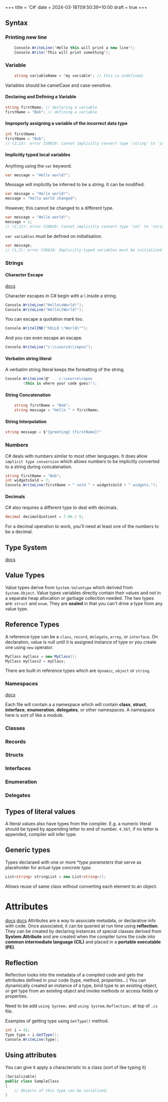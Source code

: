+++
title = 'C#'
date = 2024-03-18T09:50:39+10:00
draft = true
+++

## Syntax

### Printing new line

```C#
    Console.WriteLine('Hello this will print a new line');
    Console.Write('This will print something');
```

### Variable

```C#
    string variableName = 'my variable'; // this is undefined;
```

Variables should be camelCase and case-sensitive.

#### Declaring and Defining a Variable

```C#
string firstName; // declaring a variable
firstName = "Bob"; // defining a variable
```

#### Improperly assigning a variable of the incorrect data type

```C#
int firstName;
firstName = "Bob";
// (2,13): error CS0029: Cannot implicitly convert type 'string' to 'int'
```

#### Implicitly typed local variables

Anything using the `var` keyword.

```C#
var message = "Hello world!";
```

Message will implicitly be inferred to be a string. It can be modified.

```C#
var message = "Hello world!";
message = "Hello world changed";
```

However, this cannot be changed to a different type.

```C#
var message = "Hello world!";
message = 1;
// (2,11): error CS0029: Cannot implicitly convert type 'int' to 'string'
```

`var variables` must be defined on initialisation.

```C#
var message;
// (1,5): error CS0818: Implicitly-typed variables must be initialized
```

### Strings

#### Character Escape

[docs](https://learn.microsoft.com/en-gb/training/modules/csharp-basic-formatting/2-exercise-character-escape-sequences)

Character escapes in C# begin with a \ inside a string.

```C#
Console.WriteLine("Hello\nWorld!");
Console.WriteLine("Hello\tWorld!");
```

You can escape a quotation mark too.

```C#
Console.WritelINE("hELLO \"World\"");
```

And you can even escape an escape.

```C#
Console.WriteLine("c:\\source\\repos");
```

#### Verbatim string literal

A verbatim string literal keeps the formatting of the string.

```C#
Console.WriteLine(@"    c:\source\repos
        (this is where your code goes)");
```

#### String Concatenation

```C#
    string firstName = "Bob";
    string message = "Hello " + firstName;
```

#### String Interpolation

```C#
string message = $"{greeting} {firstName}!"
```

### Numbers

C# deals with numbers similar to most other languages. It does allow `implicit type conversion` which allows numbers to be implicitly converted to a string during concatenation.

```C#
string firstName = "Bob";
int widgetsSold = 7;
Console.WriteLine(firstName + " sold " + widgetsSold + " widgets.");
```

#### Decimals

C# also requires a different type to deal with decimals.

```C#
decimal decimalQuotient = 7.0m / 5;
```

For a decimal operation to work, you'll need at least one of the numbers to be a decimal.

## Type System
[docs](https://learn.microsoft.com/en-us/dotnet/csharp/fundamentals/types/)

## Value Types
Value types derive from `System.Valuetype` which derived from `System.Object`. Value types variables directly contain their values and not in a separate heap allocation or garbage collection needed. The two types are:
`struct` and `enum`. They are **sealed** in that you can't drive a type from any value type.


## Reference Types
A reference type can be a `class`, `record`, `delegate`, `array`, or `interface`. On declaration, value is null until it is assigned instance of type or you create one using `new` operator.

```C#
MyClass myClass = new MyClass();
MyClass myClass2 = myClass;
```

There are built-in reference types which are `dynamic`, `object` or `string`.

### Namespaces
[docs](https://learn.microsoft.com/en-gb/dotnet/csharp/fundamentals/program-structure/)

Each file will contain a a namespace which will contain **class**, **struct**, **interface**, **enumeration**, **delegates**, or other namespaces. A namespace here is sort of like a module.

### Classes

### Records

### Structs

### Interfaces

### Enumeration

### Delegates

## Types of literal values
A literal values also have types from the compiler. E.g. a numeric literal should be typed by appending letter to end of number. `4.56f`, if no letter is appended, compiler will infer type.

## Generic types
Types declaraed with one or more **type parameters* that serve as placeholder for actual type *concrete type*.

```C#
List<string> stringList = new List<string>();
```

Allows reuse of same class without converting each element to an object.

# Attributes
[docs](https://learn.microsoft.com/en-us/dotnet/standard/attributes/)
[docs](https://learn.microsoft.com/en-us/dotnet/csharp/advanced-topics/reflection-and-attributes/)
Attributes are a way to associate metadata, or declarative info with code. Once associated, it can be queried at run time using **reflection**. They can be created by declaring instances of special classes derived from **System.Attribute** and are created when the compiler turns the code into **common intermediate language (CIL)** and placed in a **portable executable (PE)**.

## Reflection
Reflection looks into the metadata of a compiled code and gets the attributes defined in your code (type, method, properties...) You can dynamically created an instance of a type, bind type to an existing object, or get type from an existing object and invoke methods or access fields or properties.

Need to be add `using System;` and `using System.Reflection;` at top of `.cs` file.

Examples of getting type using `GetType()` method.
```C#
int i = 42;
Type type = i.GetType();
Console.WriteLine(type);
```

## Using attributes
You can give it apply a characteristic to a class (sort of like typing it)
```C#
[Serializable]
public class SampleClass
{
    // Objects of this type can be serialized.
}
```